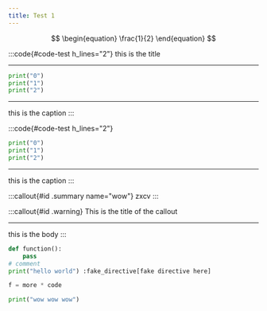 ```yaml
---
title: Test 1
---
```


$$
\begin{equation}
\frac{1}{2}
\end{equation}
$$

:::code{#code-test h_lines="2"}
this is the title
***
```python
print("0")
print("1")
print("2")
```
***
this is the caption
:::


:::code{#code-test h_lines="2"}
```python
print("0")
print("1")
print("2")
```
***
this is the caption
:::

:::callout{#id .summary name="wow"}
zxcv
:::

:::callout{#id .warning}
This is the title of the callout
***
this is the body
:::

```python
def function():
	pass
# comment
print("hello world") :fake_directive[fake directive here]

f = more * code

print("wow wow wow")
```


<!-- this is a :ref[#id] -->